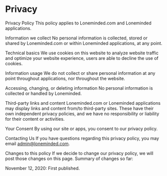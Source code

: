 # Privacy
Privacy Policy
This policy applies to Loneminded.com and Loneminded applications.

Information we collect
No personal information is collected, stored or shared by Loneminded.com or within Loneminded applications, at any point.

Technical basics
We use cookies on this website to analyze website traffic and optimize your website experience, users are able to decline the use of cookies.

Information usage
We do not collect or share personal information at any point throughout applications, nor throughout the website.

Accessing, changing, or deleting information
No personal information is collected or handled by Loneminded.

Third-party links and content
Loneminded.com or Loneminded applications may display links and content from/to third-party sites. These have their own independent privacy policies, and we have no responsibility or liability for their content or activities.

Your Consent
By using our site or apps, you consent to our privacy policy.

Contacting Us
If you have questions regarding this privacy policy, you may email admin@loneminded.com.

Changes to this policy
If we decide to change our privacy policy, we will post those changes on this page. Summary of changes so far:

November 12, 2020: First published. 

